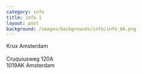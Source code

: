 ```yaml
---
category: info
title: info 1
layout: post
background: /images/backgrounds/info/info_04.png
---
```

Krux Amsterdam<br/>
<br/>
Cruquiusweg 120A<br/>
1019AK Amsterdam
